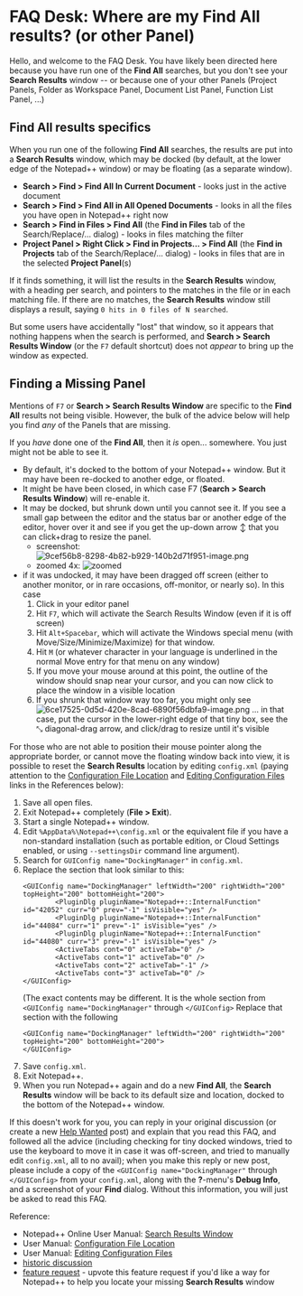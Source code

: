 # FAQ Desk: Where are my Find All results? (or other Panel)

Hello, and welcome to the FAQ Desk.  You have likely been directed here because you have run one of the **Find All** searches, but you don't see your **Search Results** window -- or because one of your other Panels (Project Panels, Folder as Workspace Panel, Document List Panel, Function List Panel, ...)

## Find All results specifics

When you run one of the following **Find All** searches, the results are put into a **Search Results** window, which may be docked (by default, at the lower edge of the Notepad++ window) or may be floating (as a separate window).
- **Search > Find > Find All In Current Document** - looks just in the active document
- **Search > Find > Find All in All Opened Documents** - looks in all the files you have open in Notepad++ right now
- **Search > Find in Files > Find All** (the **Find in Files** tab of the Search/Replace/... dialog) - looks in files matching the filter
- **Project Panel > Right Click > Find in Projects... > Find All** (the **Find in Projects** tab of the Search/Replace/... dialog) - looks in files that are in the selected **Project Panel**(s)

If it finds something, it will list the results in the **Search Results** window, with a heading per search, and pointers to the matches in the file or in each matching file.  If there are no matches, the **Search Results** window still displays a result, saying `0 hits in 0 files of N searched`.

But some users have accidentally "lost" that window, so it appears that nothing happens when the search is performed, and **Search > Search Results Window** (or the `F7` default shortcut) does not _appear_ to bring up the window as expected.

## Finding a Missing Panel

Mentions of `F7` or **Search > Search Results Window** are specific to the **Find All** results not being visible.  However, the bulk of the advice below will help you find _any_ of the Panels that are missing.

If you _have_ done one of the **Find All**, then it _is_ open... somewhere.  You just might not be able to see it.
* By default, it's docked to the bottom of your Notepad++ window.  But it may have been re-docked to another edge, or floated.
* It might be have been closed, in which case F7 (**Search > Search Results Window**) will re-enable it.
* It may be docked, but shrunk down until you cannot see it.  If you see a small gap between the editor and the status bar or another edge of the editor, hover over it and see if you get the up-down arrow ↕ that you can click+drag to resize the panel.
    - screenshot: 
![9cef56b8-8298-4b82-b929-140b2d71f951-image.png](/assets/uploads/files/1659629486898-9cef56b8-8298-4b82-b929-140b2d71f951-image.png)
    - zoomed 4x: 
![zoomed](/assets/uploads/files/1693436693775-ed6cf59a-978d-45af-a1fb-dbdb560caa08-image.png) 
* if it was undocked, it may have been dragged off screen (either to another monitor, or in rare occasions, off-monitor, or nearly so).  In this case
    1. Click in your editor panel
    2. Hit `F7`, which will activate the Search Results Window (even if it is off screen)
    3. Hit `Alt+Spacebar`, which will activate the Windows special menu (with Move/Size/Minimize/Maximize) for that window.
    4. Hit `M` (or whatever character in your language is underlined in the normal Move entry for that menu on any window)
    5. If you move your mouse around at this point, the outline of the window should snap near your cursor, and you can now click to place the window in a visible location
    6. If you shrunk that window way too far, you might only see ![6ce17525-0d5d-420e-8cad-6890f56dbfa9-image.png](/assets/uploads/files/1659629971648-6ce17525-0d5d-420e-8cad-6890f56dbfa9-image.png)  ... in that case, put the cursor in the lower-right edge of that tiny box, see the ⤡ diagonal-drag arrow, and click/drag to resize until it's visible

For those who are not able to position their mouse pointer along the appropriate border, or cannot move the floating window back into view, it is possible to reset the **Search Results** location by editing `config.xml` (paying attention to the [Configuration File Location](https://npp-user-manual.org/docs/config-files/#configuration-files-location) and [Editing Configuration Files](https://npp-user-manual.org/docs/config-files/#editing-configuration-files) links in the References below):

1. Save all open files.
2. Exit Notepad++ completely (**File > Exit**).
3. Start a single Notepad++ window.
4. Edit `%AppData%\Notepad++\config.xml` or the equivalent file if you have a non-standard installation (such as portable edition, or Cloud Settings enabled, or using `--settingsDir` command line argument).
5. Search for `GUIConfig name="DockingManager"` in `config.xml`.
6. Replace the section that look similar to this:
    ```
    <GUIConfig name="DockingManager" leftWidth="200" rightWidth="200" topHeight="200" bottomHeight="200">
            <PluginDlg pluginName="Notepad++::InternalFunction" id="42052" curr="0" prev="-1" isVisible="yes" />
            <PluginDlg pluginName="Notepad++::InternalFunction" id="44084" curr="1" prev="-1" isVisible="yes" />
            <PluginDlg pluginName="Notepad++::InternalFunction" id="44080" curr="3" prev="-1" isVisible="yes" />
            <ActiveTabs cont="0" activeTab="0" />
            <ActiveTabs cont="1" activeTab="0" />
            <ActiveTabs cont="2" activeTab="-1" />
            <ActiveTabs cont="3" activeTab="0" />
    </GUIConfig>
    ```
    (The exact contents may be different.  It is the whole section from `<GUIConfig name="DockingManager"` through `</GUIConfig>`
    Replace that section with the following
    ```
    <GUIConfig name="DockingManager" leftWidth="200" rightWidth="200" topHeight="200" bottomHeight="200">
    </GUIConfig>
    ```
7. Save `config.xml`.
8. Exit Notepad++.
9. When you run Notepad++ again and do a new **Find All**, the **Search Results** window will be back to its default size and location, docked to the bottom of the Notepad++ window.

If this doesn't work for you, you can reply in your original discussion (or create a new [Help Wanted](/category/4/help-wanted) post) and explain that you read this FAQ, and followed all the advice (including checking for tiny docked windows, tried to use the keyboard to move it in case it was off-screen, and tried to manually edit `config.xml`, all to no avail); when you make this reply or new post, please include a copy of the `<GUIConfig name="DockingManager"` through `</GUIConfig>` from your `config.xml`, along with the **?**-menu's **Debug Info**, and a screenshot of your **Find** dialog.  Without this information, you will just be asked to read this FAQ.

Reference:
- Notepad++ Online User Manual: [Search Results Window](https://npp-user-manual.org/docs/searching/#search-results-window)
- User Manual: [Configuration File Location](https://npp-user-manual.org/docs/config-files/#configuration-files-location)
- User Manual: [Editing Configuration Files](https://npp-user-manual.org/docs/config-files/#editing-configuration-files)
- [historic discussion](/topic/23344/not-able-to-see-the-search-results-windows-in-notepad)
- [feature request](https://github.com/notepad-plus-plus/notepad-plus-plus/issues/13084) - upvote this feature request if you'd like a way for Notepad++ to help you locate your missing **Search Results** window
